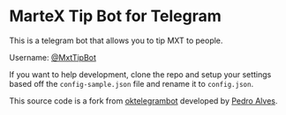 # MarteX Tip Bot for Telegram

This is a telegram bot that allows you to tip MXT to people.

Username: [@MxtTipBot](https://t.me/MxtTipBot)

If you want to help development, clone the repo and setup your settings based off the `config-sample.json` file and rename it to `config.json`.

This source code is a fork from [oktelegrambot](https://github.com/pta2002/oktelegrambot/) developed by [Pedro Alves](https://github.com/pta2002).
